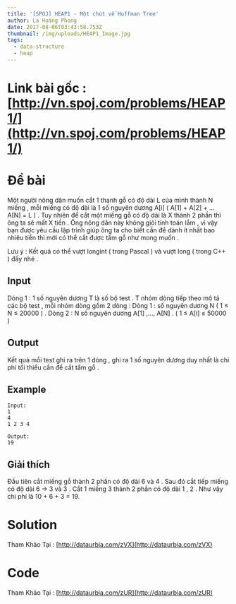 ```yaml
---
title: '[SPOJ] HEAP1 - Một chút về Huffman Tree'
author: La Hoàng Phong
date: 2017-08-06T03:43:58.753Z
thumbnail: /img/uploads/HEAP1_Image.jpg
tags:
  - data-structure
  - heap
---
```

# Link bài gốc : [http://vn.spoj.com/problems/HEAP1/](http://vn.spoj.com/problems/HEAP1/)
# Đề bài
Một người nông dân muốn cắt 1 thanh gỗ có độ dài L của mình thành N miếng , mỗi miếng có độ dài là 1 số nguyên dương A[i] ( A[1] + A[2] + … A[N] = L ) . Tuy nhiên để cắt một miếng gỗ có độ dài là X thành 2 phần thì ông ta sẽ mất X tiền . Ông nông dân này không giỏi tính toán lắm , vì vậy bạn được yêu cầu lập trình giúp ông ta cho biết cần để dành ít nhất bao nhiêu tiền thì mới có thể cắt được tấm gỗ như mong muốn . 

Lưu ý : Kết quả có thể vượt longint ( trong Pascal ) và vượt long ( trong C++ ) đấy nhé .

## Input
Dòng 1 : 1 số nguyên dương T là số bộ test . 
T nhóm dòng tiếp theo mô tả các bộ test , mỗi nhóm dòng gồm 2 dòng :
Dòng 1 : số nguyên dương N ( 1 ≤ N ≤ 20000 ) .
Dòng 2 : N số nguyên dương A[1] ,…, A[N] . ( 1 ≤ A[i] ≤ 50000 )
## Output
Kết quả mỗi test ghi ra trên 1 dòng , ghi ra 1 số nguyên dương duy nhất là chi phí tối thiểu cần để cắt tấm gỗ .

## Example
```
Input:
1
4
1 2 3 4

Output:
19
```
## Giải thích 
Đầu tiên cắt miếng gỗ thành 2 phần có độ dài 6 và 4 . Sau đó cắt tiếp miếng có độ dài 6 -> 3 và 3 . Cắt 1 miếng 3 thành 2 phần có độ dài 1 , 2 . Như vậy chi phí là 10 + 6 + 3 = 19.

# Solution
Tham Khảo Tại : [http://dataurbia.com/zVX](http://dataurbia.com/zVX)
# Code
Tham Khảo Tại : [http://dataurbia.com/zUR](http://dataurbia.com/zUR)

